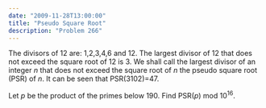 ```yaml
---
date: "2009-11-28T13:00:00"
title: "Pseudo Square Root"
description: "Problem 266"
---
```


<p>
The divisors of 12 are: 1,2,3,4,6 and 12.
The largest divisor of 12 that does not exceed the square root of 12 is 3.
We shall call the largest divisor of an integer <var>n</var> that does not exceed the square root of <var>n</var> the pseudo square root (PSR) of <var>n</var>.
It can be seen that PSR(3102)=47.
</p>
<p>
Let <var>p</var> be the product of the primes below 190.
Find PSR(<var>p</var>) mod 10<sup>16</sup>.
</p>

